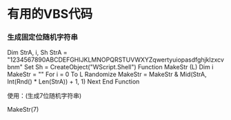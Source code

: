 # 有用的VBS代码

### 生成固定位随机字符串

Dim StrA, i, Sh
StrA = "1234567890ABCDEFGHIJKLMNOPQRSTUVWXYZqwertyuiopasdfghjklzxcvbnm"
Set Sh = CreateObject("WScript.Shell")
Function MakeStr (L)
Dim i
MakeStr = ""
For i = 0 To L
Randomize
MakeStr = MakeStr & Mid(StrA, Int(Rnd() * Len(StrA)) + 1, 1)
Next
End Function

使用：(生成7位随机字符串)

MakeStr(7)